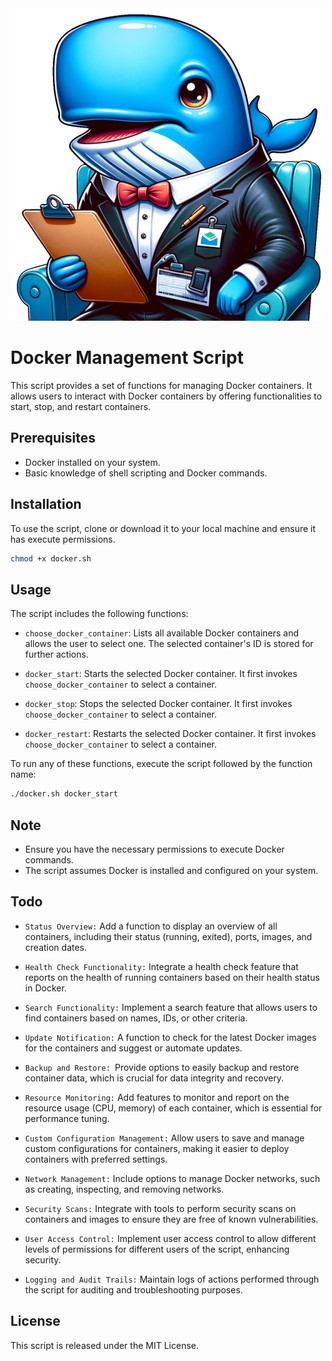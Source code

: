 
<div align="center">
  <img src="images/docker_whale.png" alt="Docker Whale Manager">
</div>


# Docker Management Script

This script provides a set of functions for managing Docker containers. It allows users to interact with Docker containers by offering functionalities to start, stop, and restart containers.

## Prerequisites

- Docker installed on your system.
- Basic knowledge of shell scripting and Docker commands.

## Installation

To use the script, clone or download it to your local machine and ensure it has execute permissions.

```bash
chmod +x docker.sh
```

## Usage

The script includes the following functions:

- `choose_docker_container`: Lists all available Docker containers and allows the user to select one. The selected container's ID is stored for further actions.

- `docker_start`: Starts the selected Docker container. It first invokes `choose_docker_container` to select a container.

- `docker_stop`: Stops the selected Docker container. It first invokes `choose_docker_container` to select a container.

- `docker_restart`: Restarts the selected Docker container. It first invokes `choose_docker_container` to select a container.

To run any of these functions, execute the script followed by the function name:

```bash
./docker.sh docker_start
```

## Note

- Ensure you have the necessary permissions to execute Docker commands.
- The script assumes Docker is installed and configured on your system.

## Todo
- `Status Overview:` Add a function to display an overview of all containers, including their status (running, exited), ports, images, and creation dates.

- `Health Check Functionality:` Integrate a health check feature that reports on the health of running containers based on their health status in Docker.

- `Search Functionality:` Implement a search feature that allows users to find containers based on names, IDs, or other criteria.

- `Update Notification:` A function to check for the latest Docker images for the containers and suggest or automate updates.

- `Backup and Restore: `Provide options to easily backup and restore container data, which is crucial for data integrity and recovery.

- `Resource Monitoring:` Add features to monitor and report on the resource usage (CPU, memory) of each container, which is essential for performance tuning.

- `Custom Configuration Management:` Allow users to save and manage custom configurations for containers, making it easier to deploy containers with preferred settings.

- `Network Management:` Include options to manage Docker networks, such as creating, inspecting, and removing networks.

- `Security Scans:` Integrate with tools to perform security scans on containers and images to ensure they are free of known vulnerabilities.

- `User Access Control:` Implement user access control to allow different levels of permissions for different users of the script, enhancing security.

- `Logging and Audit Trails:` Maintain logs of actions performed through the script for auditing and troubleshooting purposes. 

## License

This script is released under the MIT License.
